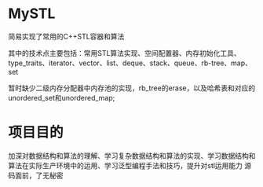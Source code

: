 # MySTL
简易实现了常用的C++STL容器和算法

其中的技术点主要包括：常用STL算法实现、空间配置器、内存初始化工具、type_traits、iterator、vector、list、deque、stack、queue、rb-tree、map、set

暂时缺少二级内存分配器中内存池的实现，rb_tree的erase，以及哈希表和对应的unordered_set和unordered_map;

# 项目目的
加深对数据结构和算法的理解、学习复杂数据结构和算法的实现、学习数据结构和算法在实际生产环境中的运用、学习泛型编程手法和技巧，提升对stl运用能力
源码面前，了无秘密
